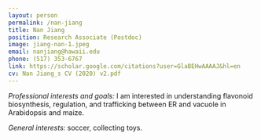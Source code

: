 ```yaml
---
layout: person
permalink: /nan-jiang
title: Nan Jiang 
position: Research Associate (Postdoc)  
image: jiang-nan-1.jpeg
email: nanjiang@hawaii.edu
phone: (517) 353-6767 
link: https://scholar.google.com/citations?user=GlaBEHwAAAAJ&hl=en
cv: Nan Jiang_s CV (2020) v2.pdf
---
```


*Professional interests and goals:*  I am interested in understanding flavonoid biosynthesis, regulation, and trafficking between ER and vacuole in Arabidopsis and maize. 

*General interests:* soccer, collecting toys.
